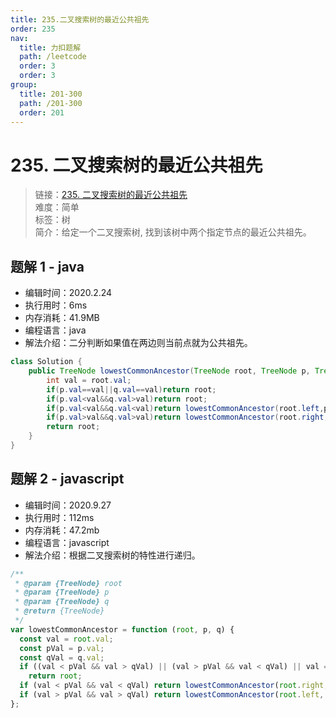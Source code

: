 ```yaml
---
title: 235.二叉搜索树的最近公共祖先
order: 235
nav:
  title: 力扣题解
  path: /leetcode
  order: 3
  order: 3
group:
  title: 201-300
  path: /201-300
  order: 201
---
```


# 235. 二叉搜索树的最近公共祖先

> 链接：[235. 二叉搜索树的最近公共祖先](https://leetcode-cn.com/problems/lowest-common-ancestor-of-a-binary-search-tree/)  
> 难度：简单  
> 标签：树  
> 简介：给定一个二叉搜索树, 找到该树中两个指定节点的最近公共祖先。

## 题解 1 - java

- 编辑时间：2020.2.24
- 执行用时：6ms
- 内存消耗：41.9MB
- 编程语言：java
- 解法介绍：二分判断如果值在两边则当前点就为公共祖先。

```java
class Solution {
    public TreeNode lowestCommonAncestor(TreeNode root, TreeNode p, TreeNode q) {
        int val = root.val;
        if(p.val==val||q.val==val)return root;
        if(p.val<val&&q.val>val)return root;
        if(p.val<val&&q.val<val)return lowestCommonAncestor(root.left,p,q);
        if(p.val>val&&q.val>val)return lowestCommonAncestor(root.right,p,q);
        return root;
    }
}
```

## 题解 2 - javascript

- 编辑时间：2020.9.27
- 执行用时：112ms
- 内存消耗：47.2mb
- 编程语言：javascript
- 解法介绍：根据二叉搜索树的特性进行递归。

```javascript
/**
 * @param {TreeNode} root
 * @param {TreeNode} p
 * @param {TreeNode} q
 * @return {TreeNode}
 */
var lowestCommonAncestor = function (root, p, q) {
  const val = root.val;
  const pVal = p.val;
  const qVal = q.val;
  if ((val < pVal && val > qVal) || (val > pVal && val < qVal) || val === pVal || val === qVal)
    return root;
  if (val < pVal && val < qVal) return lowestCommonAncestor(root.right, p, q);
  if (val > pVal && val > qVal) return lowestCommonAncestor(root.left, p, q);
};
```
